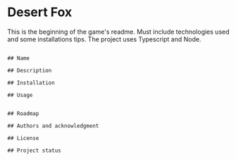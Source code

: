 # Desert Fox

This is the beginning of the game's readme. Must include technologies used and some installations tips.
The project uses Typescript and Node.
```

## Name

## Description

## Installation

## Usage


## Roadmap

## Authors and acknowledgment

## License

## Project status

